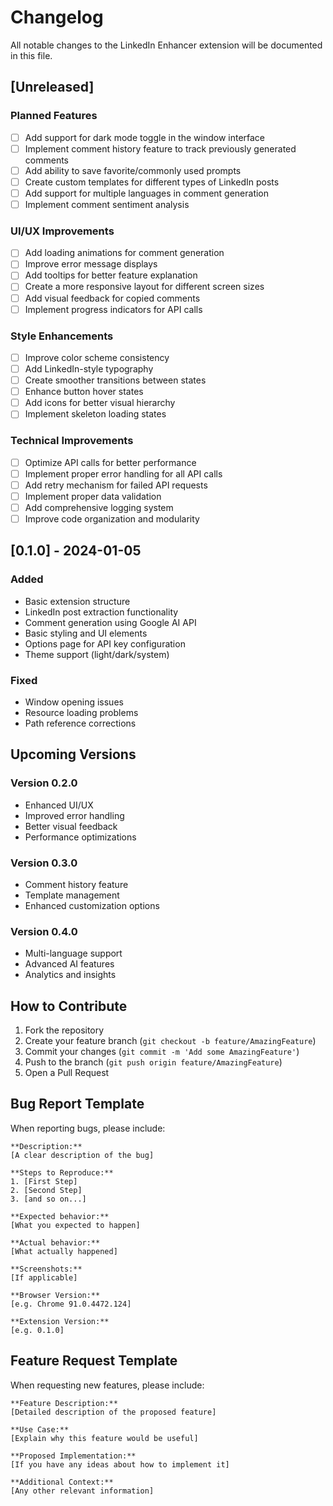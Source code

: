 # Changelog

All notable changes to the LinkedIn Enhancer extension will be documented in this file.

## [Unreleased]

### Planned Features
- [ ] Add support for dark mode toggle in the window interface
- [ ] Implement comment history feature to track previously generated comments
- [ ] Add ability to save favorite/commonly used prompts
- [ ] Create custom templates for different types of LinkedIn posts
- [ ] Add support for multiple languages in comment generation
- [ ] Implement comment sentiment analysis

### UI/UX Improvements
- [ ] Add loading animations for comment generation
- [ ] Improve error message displays
- [ ] Add tooltips for better feature explanation
- [ ] Create a more responsive layout for different screen sizes
- [ ] Add visual feedback for copied comments
- [ ] Implement progress indicators for API calls

### Style Enhancements
- [ ] Improve color scheme consistency
- [ ] Add LinkedIn-style typography
- [ ] Create smoother transitions between states
- [ ] Enhance button hover states
- [ ] Add icons for better visual hierarchy
- [ ] Implement skeleton loading states

### Technical Improvements
- [ ] Optimize API calls for better performance
- [ ] Implement proper error handling for all API calls
- [ ] Add retry mechanism for failed API requests
- [ ] Implement proper data validation
- [ ] Add comprehensive logging system
- [ ] Improve code organization and modularity

## [0.1.0] - 2024-01-05

### Added
- Basic extension structure
- LinkedIn post extraction functionality
- Comment generation using Google AI API
- Basic styling and UI elements
- Options page for API key configuration
- Theme support (light/dark/system)

### Fixed
- Window opening issues
- Resource loading problems
- Path reference corrections

## Upcoming Versions

### Version 0.2.0
- Enhanced UI/UX
- Improved error handling
- Better visual feedback
- Performance optimizations

### Version 0.3.0
- Comment history feature
- Template management
- Enhanced customization options

### Version 0.4.0
- Multi-language support
- Advanced AI features
- Analytics and insights

## How to Contribute

1. Fork the repository
2. Create your feature branch (`git checkout -b feature/AmazingFeature`)
3. Commit your changes (`git commit -m 'Add some AmazingFeature'`)
4. Push to the branch (`git push origin feature/AmazingFeature`)
5. Open a Pull Request

## Bug Report Template

When reporting bugs, please include:

```
**Description:**
[A clear description of the bug]

**Steps to Reproduce:**
1. [First Step]
2. [Second Step]
3. [and so on...]

**Expected behavior:**
[What you expected to happen]

**Actual behavior:**
[What actually happened]

**Screenshots:**
[If applicable]

**Browser Version:**
[e.g. Chrome 91.0.4472.124]

**Extension Version:**
[e.g. 0.1.0]
```

## Feature Request Template

When requesting new features, please include:

```
**Feature Description:**
[Detailed description of the proposed feature]

**Use Case:**
[Explain why this feature would be useful]

**Proposed Implementation:**
[If you have any ideas about how to implement it]

**Additional Context:**
[Any other relevant information]
```
